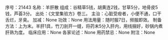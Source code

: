 序号：21443
名称：羊肝散
组成：谷精草5钱，胡黄连2钱，甘草5分，地骨皮5钱，芦荟3分。
出处：《文堂集验方》卷三。
主治：心脏受疳者，小便不通，口干舌烂，牙臭。
加减：None
功效：None
用法用量：随时服7日，频服即效。
制备方法：上为末。羊肝1具，竹刀剖开一缝，将药末5分入肝内，用线捆好，砂锅内煮肝熟为度。
临床应用：None
各家论述：None
用药禁忌：None
附注：None
